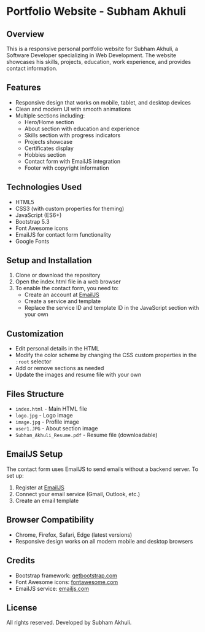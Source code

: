 # Portfolio Website - Subham Akhuli

## Overview
This is a responsive personal portfolio website for Subham Akhuli, a Software Developer specializing in Web Development. The website showcases his skills, projects, education, work experience, and provides contact information.

## Features
- Responsive design that works on mobile, tablet, and desktop devices
- Clean and modern UI with smooth animations
- Multiple sections including:
    - Hero/Home section
    - About section with education and experience
    - Skills section with progress indicators
    - Projects showcase
    - Certificates display
    - Hobbies section
    - Contact form with EmailJS integration
    - Footer with copyright information

## Technologies Used
- HTML5
- CSS3 (with custom properties for theming)
- JavaScript (ES6+)
- Bootstrap 5.3
- Font Awesome icons
- EmailJS for contact form functionality
- Google Fonts

## Setup and Installation
1. Clone or download the repository
2. Open the index.html file in a web browser
3. To enable the contact form, you need to:
     - Create an account at [EmailJS](https://www.emailjs.com/)
     - Create a service and template
     - Replace the service ID and template ID in the JavaScript section with your own

## Customization
- Edit personal details in the HTML
- Modify the color scheme by changing the CSS custom properties in the `:root` selector
- Add or remove sections as needed
- Update the images and resume file with your own

## Files Structure
- `index.html` - Main HTML file
- `logo.jpg` - Logo image
- `image.jpg` - Profile image
- `user1.JPG` - About section image
- `Subham_Akhuli_Resume.pdf` - Resume file (downloadable)

## EmailJS Setup
The contact form uses EmailJS to send emails without a backend server. To set up:
1. Register at [EmailJS](https://www.emailjs.com/)
2. Connect your email service (Gmail, Outlook, etc.)
3. Create an email template

## Browser Compatibility
- Chrome, Firefox, Safari, Edge (latest versions)
- Responsive design works on all modern mobile and desktop browsers

## Credits
- Bootstrap framework: [getbootstrap.com](https://getbootstrap.com/)
- Font Awesome icons: [fontawesome.com](https://fontawesome.com/)
- EmailJS service: [emailjs.com](https://www.emailjs.com/)

## License
All rights reserved. Developed by Subham Akhuli.
